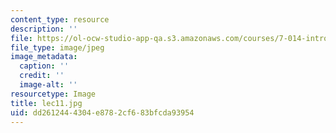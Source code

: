 ```yaml
---
content_type: resource
description: ''
file: https://ol-ocw-studio-app-qa.s3.amazonaws.com/courses/7-014-introductory-biology-spring-2005/dd2612444304e8782cf683bfcda93954_lec11.jpg
file_type: image/jpeg
image_metadata:
  caption: ''
  credit: ''
  image-alt: ''
resourcetype: Image
title: lec11.jpg
uid: dd261244-4304-e878-2cf6-83bfcda93954
---
```

